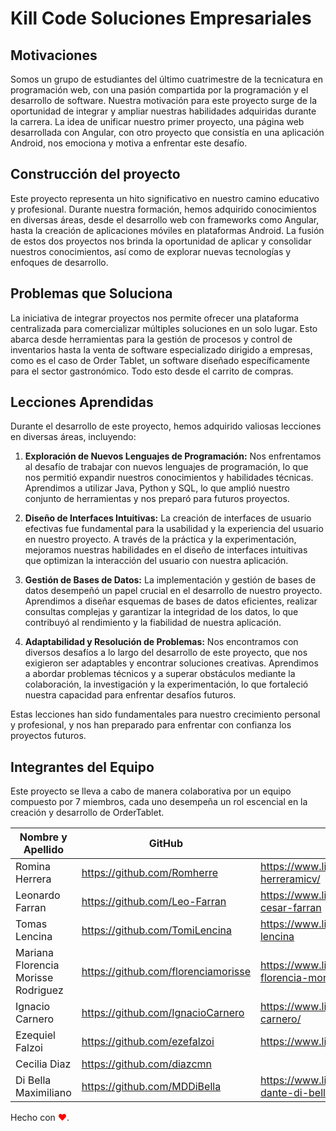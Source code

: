 # Kill Code Soluciones Empresariales  
  
## Motivaciones  
  
Somos un grupo de estudiantes del último cuatrimestre de la tecnicatura en programación web, con una pasión compartida por la programación y el desarrollo de software. Nuestra motivación para este proyecto surge de la oportunidad de integrar y ampliar nuestras habilidades adquiridas durante la carrera. La idea de unificar nuestro primer proyecto, una página web desarrollada con Angular, con otro proyecto que consistía en una aplicación Android, nos emociona y motiva a enfrentar este desafío.    
   
## Construcción del proyecto   

Este proyecto representa un hito significativo en nuestro camino educativo y profesional. Durante nuestra formación, hemos adquirido conocimientos en diversas áreas, desde el desarrollo web con frameworks como Angular, hasta la creación de aplicaciones móviles en plataformas Android. La fusión de estos dos proyectos nos brinda la oportunidad de aplicar y consolidar nuestros conocimientos, así como de explorar nuevas tecnologías y enfoques de desarrollo.  

## Problemas que Soluciona

La iniciativa de integrar proyectos nos permite ofrecer una plataforma centralizada para comercializar múltiples soluciones en un solo lugar. Esto abarca desde herramientas para la gestión de procesos y control de inventarios hasta la venta de software especializado dirigido a empresas, como es el caso de Order Tablet, un software diseñado específicamente para el sector gastronómico. Todo esto desde el carrito de compras.  

## Lecciones Aprendidas

Durante el desarrollo de este proyecto, hemos adquirido valiosas lecciones en diversas áreas, incluyendo:

1. **Exploración de Nuevos Lenguajes de Programación:** Nos enfrentamos al desafío de trabajar con nuevos lenguajes de programación, lo que nos permitió expandir nuestros conocimientos y habilidades técnicas. Aprendimos a utilizar Java, Python y SQL, lo que amplió nuestro conjunto de herramientas y nos preparó para futuros proyectos.

2. **Diseño de Interfaces Intuitivas:** La creación de interfaces de usuario efectivas fue fundamental para la usabilidad y la experiencia del usuario en nuestro proyecto. A través de la práctica y la experimentación, mejoramos nuestras habilidades en el diseño de interfaces intuitivas que optimizan la interacción del usuario con nuestra aplicación.

3. **Gestión de Bases de Datos:** La implementación y gestión de bases de datos desempeñó un papel crucial en el desarrollo de nuestro proyecto. Aprendimos a diseñar esquemas de bases de datos eficientes, realizar consultas complejas y garantizar la integridad de los datos, lo que contribuyó al rendimiento y la fiabilidad de nuestra aplicación.

4. **Adaptabilidad y Resolución de Problemas:** Nos encontramos con diversos desafíos a lo largo del desarrollo de este proyecto, que nos exigieron ser adaptables y encontrar soluciones creativas. Aprendimos a abordar problemas técnicos y a superar obstáculos mediante la colaboración, la investigación y la experimentación, lo que fortaleció nuestra capacidad para enfrentar desafíos futuros.

Estas lecciones han sido fundamentales para nuestro crecimiento personal y profesional, y nos han preparado para enfrentar con confianza los proyectos futuros.






## Integrantes del Equipo
Este proyecto se lleva a cabo de manera colaborativa por un equipo compuesto por 7 miembros, cada uno desempeña un rol escencial en la creación y desarrollo de OrderTablet.


|Nombre y Apellido|GitHub|LinkedIn|
----|----|----
Romina Herrera|https://github.com/Romherre|https://www.linkedin.com/in/romina-herreramicv/|
Leonardo Farran|https://github.com/Leo-Farran|https://www.linkedin.com/in/leonardo-cesar-farran|
Tomas Lencina |https://github.com/TomiLencina| https://www.linkedin.com/in/tomas-lencina
Mariana Florencia Morisse Rodriguez|https://github.com/florenciamorisse|https://www.linkedin.com/in/mariana-florencia-morisse-rodriguez/|
Ignacio Carnero|https://github.com/IgnacioCarnero|https://www.linkedin.com/in/ignacio-carnero/|
Ezequiel Falzoi |https://github.com/ezefalzoi|https://www.linkedin.com/in/ezequielfalzoi/|
Cecilia Diaz|https://github.com/diazcmn| |https://www.linkedin.com/in/diazcmn/
Di Bella Maximiliano|https://github.com/MDDiBella|https://www.linkedin.com/in/maximiliano-dante-di-bella-374182147/|

Hecho con <font color="red">❤️</font>.


